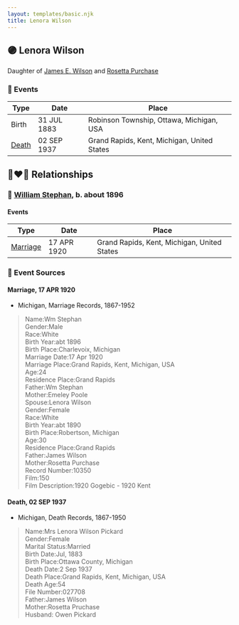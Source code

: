 ```yaml
---
layout: templates/basic.njk
title: Lenora Wilson
---
```

## 🟣 Lenora Wilson

Daughter of [James E. Wilson](/people/5/54950695) and [Rosetta Purchase](/people/2/27770192)

### 📆 Events

Type | Date | Place
------ | ------ | ------
Birth | 31 JUL 1883 | Robinson Township, Ottawa, Michigan, USA
[Death](#event-2c7c98cc-6509-4fb0-8577-a06455f82880) | 02 SEP 1937 | Grand Rapids, Kent, Michigan, United States

## 👩‍❤️‍👨 Relationships

### 🔵 [William Stephan](/people/9/92160924), b. about 1896

#### Events

Type | Date | Place
------ | ------ | ------
[Marriage](#event-92a2ef1b-2665-43c1-9a7f-549e79d46f70) | 17 APR 1920 | Grand Rapids, Kent, Michigan, United States
### 📰 Event Sources

#### <a id="event-92a2ef1b-2665-43c1-9a7f-549e79d46f70"></a> Marriage, 17 APR 1920
* Michigan, Marriage Records, 1867-1952
>   
  > Name:Wm Stephan  
  > Gender:Male  
  > Race:White  
  > Birth Year:abt 1896  
  > Birth Place:Charlevoix, Michigan  
  > Marriage Date:17 Apr 1920  
  > Marriage Place:Grand Rapids, Kent, Michigan, USA  
  > Age:24  
  > Residence Place:Grand Rapids  
  > Father:Wm Stephan  
  > Mother:Emeley Poole  
  > Spouse:Lenora Wilson  
  > Gender:Female  
  > Race:White  
  > Birth Year:abt 1890  
  > Birth Place:Robertson, Michigan  
  > Age:30  
  > Residence Place:Grand Rapids  
  > Father:James Wilson  
  > Mother:Rosetta Purchase  
  > Record Number:10350  
  > Film:150  
  > Film Description:1920 Gogebic - 1920 Kent

#### <a id="event-2c7c98cc-6509-4fb0-8577-a06455f82880"></a> Death, 02 SEP 1937
* Michigan, Death Records, 1867-1950
>   
  > Name:Mrs Lenora Wilson Pickard  
  > Gender:Female  
  > Marital Status:Married  
  > Birth Date:Jul, 1883  
  > Birth Place:Ottawa County, Michigan  
  > Death Date:2 Sep 1937  
  > Death Place:Grand Rapids, Kent, Michigan, USA  
  > Death Age:54  
  > File Number:027708  
  > Father:James Wilson  
  > Mother:Rosetta Pruchase  
  > Husband: Owen Pickard